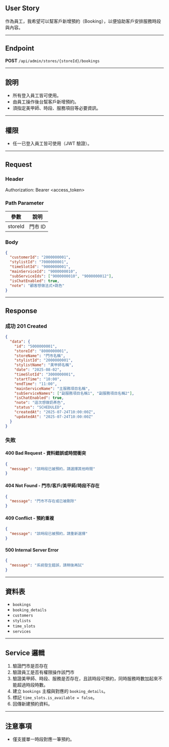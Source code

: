 ## User Story

作為員工，我希望可以幫客戶新增預約（Booking），以便協助客戶安排服務時段與內容。

---

## Endpoint

**POST** `/api/admin/stores/{storeId}/bookings`

---

## 說明

- 所有登入員工皆可使用。
- 由員工操作後台幫客戶新增預約。
- 須指定美甲師、時段、服務項目等必要資訊。

---

## 權限

- 任一已登入員工皆可使用（JWT 驗證）。

---

## Request

### Header

Authorization: Bearer <access_token>

### Path Parameter

| 參數    | 說明    |
| ------- | ------- |
| storeId | 門市 ID |

### Body

```json
{
  "customerId": "2000000001",
  "stylistId": "7000000001",
  "timeSlotId": "9000000001",
  "mainServiceId": "9000000010",
  "subServiceIds": ["9000000010", "9000000012"],
  "isChatEnabled": true,
  "note": "顧客想做法式+跳色"
}
```

---

## Response

### 成功 201 Created

```json
{
  "data": {
    "id": "5000000001",
    "storeId": "8000000001",
    "storeName": "門市名稱",
    "stylistId": "2000000001",
    "stylistName": "美甲師名稱",
    "date": "2025-08-02",
    "timeSlotId": "3000000001",
    "startTime": "10:00",
    "endTime": "11:00",
    "mainServiceName": "主服務項目名稱",
    "subServiceNames": ["副服務項目名稱1", "副服務項目名稱2"],
    "isChatEnabled": true,
    "note": "這次想做奶茶色",
    "status": "SCHEDULED",
    "createdAt": "2025-07-24T10:00:00Z",
    "updatedAt": "2025-07-24T10:00:00Z"
  }
}
```

### 失敗

#### 400 Bad Request - 資料錯誤或時間衝突

```json
{
  "message": "該時段已被預約，請選擇其他時間"
}
```

#### 404 Not Found - 門市/客戶/美甲師/時段不存在

```json
{
  "message": "門市不存在或已被刪除"
}
```

#### 409 Conflict - 預約重複

```json
{
  "message": "該時段已被預約，請重新選擇"
}
```

#### 500 Internal Server Error

```json
{
  "message": "系統發生錯誤，請稍後再試"
}
```

---

## 資料表

- `bookings`
- `booking_details`
- `customers`
- `stylists`
- `time_slots`
- `services`

---

## Service 邏輯

1. 驗證門市是否存在
2. 驗證員工是否有權限操作該門市
3. 驗證美甲師、時段、服務是否存在，且該時段可預約，同時服務時數加起來不能超過時段時數。
4. 建立 `bookings` 主檔與對應的 `booking_details`。
5. 標記 `time_slots.is_available = false`。
6. 回傳新建預約資料。

---

## 注意事項

- 僅支援單一時段對應一筆預約。

